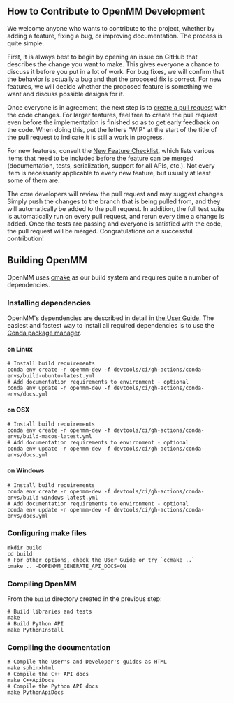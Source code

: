 ## How to Contribute to OpenMM Development

We welcome anyone who wants to contribute to the project, whether by adding a feature,
fixing a bug, or improving documentation.  The process is quite simple.

First, it is always best to begin by opening an issue on GitHub that describes the change you
want to make.  This gives everyone a chance to discuss it before you put in a lot of work.
For bug fixes, we will confirm that the behavior is actually a bug and that the proposed fix
is correct.  For new features, we will decide whether the proposed feature is something we
want and discuss possible designs for it.

Once everyone is in agreement, the next step is to
[create a pull request](https://help.github.com/en/articles/about-pull-requests) with the code changes.
For larger features, feel free to create the pull request even before the implementation is
finished so as to get early feedback on the code.  When doing this, put the letters "WIP" at
the start of the title of the pull request to indicate it is still a work in progress.

For new features, consult the [New Feature Checklist](https://github.com/openmm/openmm/wiki/Checklist-when-adding-a-new-feature),
which lists various items that need to be included before the feature can be merged (documentation,
tests, serialization, support for all APIs, etc.).  Not every item is necessarily applicable to
every new feature, but usually at least some of them are.

The core developers will review the pull request and may suggest changes.  Simply push the
changes to the branch that is being pulled from, and they will automatically be added to the
pull request.  In addition, the full test suite is automatically run on every pull request,
and rerun every time a change is added.  Once the tests are passing and everyone is satisfied
with the code, the pull request will be merged.  Congratulations on a successful contribution!

## Building OpenMM

OpenMM uses [cmake](https://cmake.org/) as our build system and requires quite a number of dependencies.

### Installing dependencies

OpenMM's dependencies are described in detail in [the User Guide](http://docs.openmm.org/latest/userguide/library.html#compiling-openmm-from-source-code). The easiest and fastest way to install all required dependencies is to use the [Conda package manager](https://conda.io).

#### on Linux

```shell
# Install build requirements
conda env create -n openmm-dev -f devtools/ci/gh-actions/conda-envs/build-ubuntu-latest.yml
# Add documentation requirements to environment - optional
conda env update -n openmm-dev -f devtools/ci/gh-actions/conda-envs/docs.yml
```

#### on OSX

```shell
# Install build requirements
conda env create -n openmm-dev -f devtools/ci/gh-actions/conda-envs/build-macos-latest.yml
# Add documentation requirements to environment - optional
conda env update -n openmm-dev -f devtools/ci/gh-actions/conda-envs/docs.yml
```

#### on Windows

```shell
# Install build requirements
conda env create -n openmm-dev -f devtools/ci/gh-actions/conda-envs/build-windows-latest.yml
# Add documentation requirements to environment - optional
conda env update -n openmm-dev -f devtools/ci/gh-actions/conda-envs/docs.yml
```

### Configuring make files

```shell
mkdir build
cd build
# For other options, check the User Guide or try `ccmake ..`
cmake .. -DOPENMM_GENERATE_API_DOCS=ON
```

### Compiling OpenMM

From the `build` directory created in the previous step:

```shell
# Build libraries and tests
make
# Build Python API
make PythonInstall
```

### Compiling the documentation

```shell
# Compile the User's and Developer's guides as HTML
make sphinxhtml
# Compile the C++ API docs
make C++ApiDocs
# Compile the Python API docs
make PythonApiDocs
```
